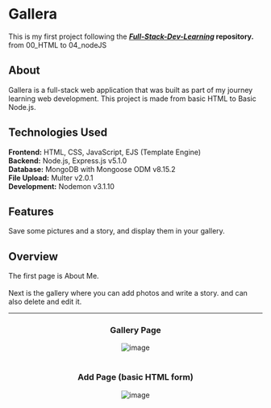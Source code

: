 # Gallera
This is my first project following the **[*Full-Stack-Dev-Learning*](https://github.com/ZERRY-000/Full-Stack-Dev-Learning.git) repository.** from 00_HTML to 04_nodeJS

## About
Gallera is a full-stack web application that was built as part of my journey learning web development.
This project is made from basic HTML to Basic Node.js.
<br>
## Technologies Used
**Frontend:** HTML, CSS, JavaScript, EJS (Template Engine) <br>
**Backend:** Node.js, Express.js v5.1.0 <br>
**Database:** MongoDB with Mongoose ODM v8.15.2 <br>
**File Upload:** Multer v2.0.1 <br>
**Development:** Nodemon v3.1.10 <br>

## Features
  Save some pictures and a story, and display them in your gallery.

## Overview
  The first page is About Me.<br><br>
  Next is the gallery where you can add photos and write a story. and can also delete and edit it.
  <hr>
<div align="center">
  
### Gallery Page
  ![image](https://github.com/user-attachments/assets/77351eda-5451-402e-b894-bdb2cd4a7d66)<br><br>
### Add Page (basic HTML form)
  ![image](https://github.com/user-attachments/assets/b432b9da-9321-4ffc-a2b9-f9b98cd20db3)
  
</div>




